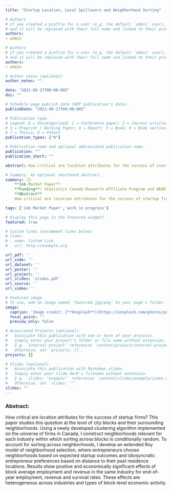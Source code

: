```yaml
---
title: "Startup Location, Local Spillovers and Neighborhood Sorting"

# Authors
# If you created a profile for a user (e.g. the default `admin` user), write the username (folder name) here 
# and it will be replaced with their full name and linked to their profile.
authors:
- admin

# Authors
# If you created a profile for a user (e.g. the default `admin` user), write the username (folder name) here 
# and it will be replaced with their full name and linked to their profile.
authors:
- admin

# Author notes (optional)
author_notes: ""

date: "2021-09-27T00:00:00Z"
doi: ""

# Schedule page publish date (NOT publication's date).
publishDate: "2021-09-27T00:00:00Z"

# Publication type.
# Legend: 0 = Uncategorized; 1 = Conference paper; 2 = Journal article;
# 3 = Preprint / Working Paper; 4 = Report; 5 = Book; 6 = Book section;
# 7 = Thesis; 8 = Patent
publication_types: ["0"]

# Publication name and optional abbreviated publication name.
publication: ""
publication_short: ""

abstract: How critical are location attributes for the success of startup firms? This paper studies this question at the level of city blocks and their surrounding neighborhoods. Using a newly developed clustering algorithm implemented on the universe of firms in Canada, I construct neighborhoods relevant for each industry within which sorting across blocks is conditionally random. To account for sorting across neighborhoods, I develop an extended Roy model of neighborhood selection, where entrepreneurs choose neighborhoods based on expected startup outcomes and idiosyncratic entrepreneur preferences based on distance to their past residence locations. Results show positive and economically significant effects of block average employment and revenue in the same industry for end-of-year employment, revenue and survival rates. These effects are heterogeneous across industries and types of block-level economic activity.

# Summary. An optional shortened abstract.
summary: |2- 
    **Job Market Paper**  
    **Funding**: Statistics Canada Research Affiliate Program and BEAR Ph.D. Research Award  
    **Abstract**
    How critical are location attributes for the success of startup firms? This paper studies this question at the level of city blocks and their surrounding neighborhoods. Using a newly developed clustering algorithm implemented on the universe of firms in Canada, I construct neighborhoods relevant for each industry within which sorting across blocks is conditionally random. To account for sorting across neighborhoods, I develop an extended Roy model of neighborhood selection, where entrepreneurs choose neighborhoods based on expected startup outcomes and idiosyncratic entrepreneur preferences based on distance to their past residence locations. Results show positive and economically significant effects of block average employment and revenue in the same industry for end-of-year employment, revenue and survival rates. These effects are heterogeneous across industries and types of block-level economic activity.

tags: ['Job Market Paper','work in progress']

# Display this page in the Featured widget?
featured: true

# Custom links (uncomment lines below)
# links:
# - name: Custom Link
#   url: http://example.org

url_pdf: ''
url_code: ''
url_dataset: ''
url_poster: ''
url_project: ''
url_slides: 'slides.pdf'
url_source: ''
url_video: ''

# Featured image
# To use, add an image named `featured.jpg/png` to your page's folder. 
image:
  caption: 'Image credit: [**Unsplash**](https://unsplash.com/photos/pLCdAaMFLTE)'
  focal_point: ""
  preview_only: false

# Associated Projects (optional).
#   Associate this publication with one or more of your projects.
#   Simply enter your project's folder or file name without extension.
#   E.g. `internal-project` references `content/project/internal-project/index.md`.
#   Otherwise, set `projects: []`.
projects: []

# Slides (optional).
#   Associate this publication with Markdown slides.
#   Simply enter your slide deck's filename without extension.
#   E.g. `slides: "example"` references `content/slides/example/index.md`.
#   Otherwise, set `slides: ""`.
slides: ""
---
```


### Abstract:
How critical are location attributes for the success of startup firms? This paper studies this question at the level of city blocks and their surrounding neighborhoods. Using a newly developed clustering algorithm implemented on the universe of firms in Canada, I construct neighborhoods relevant for each industry within which sorting across blocks is conditionally random. To account for sorting across neighborhoods, I develop an extended Roy model of neighborhood selection, where entrepreneurs choose neighborhoods based on expected startup outcomes and idiosyncratic entrepreneur preferences based on distance to their past residence locations. Results show positive and economically significant effects of block average employment and revenue in the same industry for end-of-year employment, revenue and survival rates. These effects are heterogeneous across industries and types of block-level economic activity. 